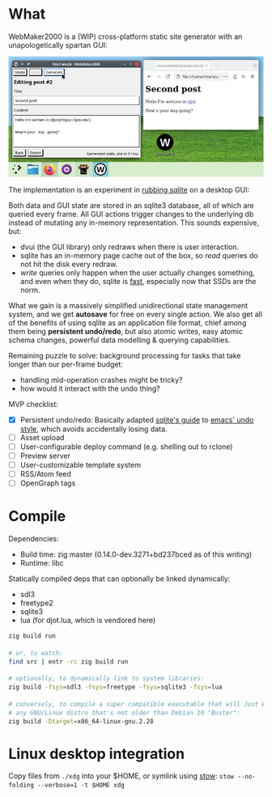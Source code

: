 
# What

WebMaker2000 is a (WIP) cross-platform static site generator with an
unapologetically spartan GUI:

![](screenshot.webp)

The implementation is an experiment in [rubbing sqlite][1] on a desktop GUI:

Both data and GUI state are stored in an sqlite3 database, all of which are
queried every frame. All GUI actions trigger changes to the underlying db
instead of mutating any in-memory representation. This sounds expensive, but:

- dvui (the GUI library) only redraws when there is user interaction.
- sqlite has an in-memory page cache out of the box, so _read_ queries do not
  hit the disk every redraw.
- _write_ queries only happen when the user actually changes something, and
  even when they do, sqlite is [fast][3], especially now that SSDs are the norm.

What we gain is a massively simplified unidirectional state management system,
and we get **autosave** for free on every single action. We also get all of the
benefits of using sqlite as an application file format, chief among them being
**persistent undo/redo**, but also atomic writes, easy atomic schema changes,
powerful data modelling & querying capabilities.

Remaining puzzle to solve: background processing for tasks that take longer than
our per-frame budget:

- handling mid-operation crashes might be tricky?
- how would it interact with the undo thing?

MVP checklist:

- [x] Persistent undo/redo: Basically adapted [sqlite's guide][undo] to
  [emacs' undo style][emacs], which avoids accidentally losing data.
- [ ] Asset upload
- [ ] User-configurable deploy command (e.g. shelling out to rclone)
- [ ] Preview server
- [ ] User-customizable template system
- [ ] RSS/Atom feed
- [ ] OpenGraph tags

# Compile

Dependencies:

- Build time: zig master (0.14.0-dev.3271+bd237bced as of this writing)
- Runtime: libc

Statically compiled deps that can optionally be linked dynamically:

- sdl3
- freetype2
- sqlite3
- lua (for djot.lua, which is vendored here)


```sh
zig build run

# or, to watch:
find src | entr -rc zig build run

# optionally, to dynamically link to system libraries:
zig build -fsys=sdl3 -fsys=freetype -fsys=sqlite3 -fsys=lua

# conversely, to compile a super compatible executable that will Just Work on
# any GNU/Linux distro that's not older than Debian 10 "Buster":
zig build -Dtarget=x86_64-linux-gnu.2.28
```

# Linux desktop integration

Copy files from `./xdg` into your $HOME, or symlink using [stow][stow]:
`stow --no-folding --verbose=1 -t $HOME xdg`

[1]: https://www.hytradboi.com/2022/building-data-centric-apps-with-a-reactive-relational-database
[3]: https://www.sqlite.org/faq.html#q19
[stow]: https://www.gnu.org/software/stow/
[undo]: https://www.sqlite.org/undoredo.html
[emacs]: https://www.gnu.org/software/emacs/manual/html_node/emacs/Undo.html
